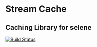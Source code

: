# Stream Cache
## Caching Library for selene
[![Build Status](https://api.travis-ci.org/seleneapp/cache.png?branch=development)](https://travis-ci.org/seleneapp/cache)
